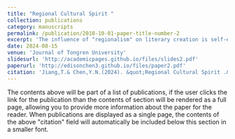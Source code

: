 ```yaml
---
title: "Regional Cultural Spirit " 
collection: publications
category: manuscripts
permalink: /publication/2010-10-01-paper-title-number-2
excerpt: 'The influence of "regionalism" on literary creation is self-evident. In addition to directly entering the text through regional culture, there is also a hidden thinking influence, which can be largely explained as Jung’s "collective unconsciousness" or a potential inheritance of psychological stereotypes. From this theoretical perspective, when examining the creation of Chaoshan online literature, it can be found that there are different dimensions of Chaoshan cultural spirit hidden in their works. These cultural spirits not only constitute the cultural heritage and cultural thinking of Chaoshan's online literature, but also actively respond to the value advocacy of the Central Committee of the CPC for "cultural confidence" and the practical demand for "telling Chinese stories well"'
date: 2024-08-15
venue: 'Journal of Tongren University'
slidesurl: 'http://academicpages.github.io/files/slides2.pdf'
paperurl: 'http://edisonchen3.github.io/files/paper2.pdf'
citation: 'Jiang,T.& Chen,Y.N.(2024). &quot;Regional Cultural Spirit .&quot; <i>Journal of Tongren University</i>. 26(04)'
---
```


The contents above will be part of a list of publications, if the user clicks the link for the publication than the contents of section will be rendered as a full page, allowing you to provide more information about the paper for the reader. When publications are displayed as a single page, the contents of the above "citation" field will automatically be included below this section in a smaller font.
